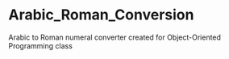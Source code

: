 # Arabic_Roman_Conversion
Arabic to Roman numeral converter created for Object-Oriented Programming class

